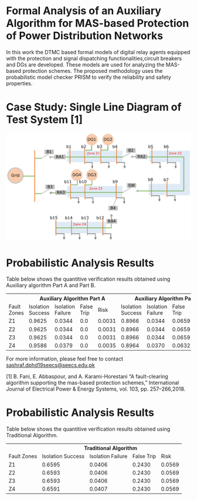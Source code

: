 # Formal Analysis of an Auxiliary Algorithm for MAS-based Protection of Power Distribution Networks
 
In this work the DTMC based formal models of digital relay agents equipped with the protection and signal dispatching functionalities,circuit breakers and DGs are developed. These models are used for analyzing the MAS-based protection schemes. The proposed methodology uses the probabilistic model checker PRISM to verify the reliability and safety properties. 

# Case Study: Single Line Diagram of Test System [1]
![single line diagram](https://github.com/SobiaatNUST/Quantitative-Analysis-of-MAS-Based-Protection-Systems/blob/main/SLDG_Final.png)

# Probabilistic Analysis Results 
Table below shows the quantitive verification results obtained using Auxiliary algorithm Part A and Part B.

 <table>
    <tr>
       <th colspan ="1"> </th>
        <th colspan ="4"> Auxiliary Algorithm Part A</th>
        <th colspan="4"> Auxiliary Algorithm Part B</th>
    </tr>
  <tr>
        <td>Fault Zones</td>
     <td>Isolation Success </td>
        <td>Isolation Failure</td>
        <td>False Trip</td>
        <td>Risk</td>
        <td>Isolation Success</td>
        <td>Isolation Failure</td>
         <td>False Trip</td>
        <td>Risk</td>
    </tr>
    <tr>
        <td>Z1</td>
     <td>0.9625 </td>
        <td>0.0344</td>
        <td>0.0</td>
        <td>0.0031</td>
        <td>0.8966</td>
        <td>0.0344</td>
        <td>0.0659</td>
        <td>0.0031</td>
    </tr>
    <tr>
        <td>Z2</td>
       <td>0.9625 </td>
        <td>0.0344</td>
        <td>0.0</td>
        <td>0.0031</td>
        <td>0.8966</td>
        <td>0.0344</td>
        <td>0.0659</td>
        <td>0.0031</td>
    </tr>
     <tr>
        <td>Z3</td>
    <td>0.9625 </td>
        <td>0.0344</td>
        <td>0.0</td>
        <td>0.0031</td>
        <td>0.8966</td>
        <td>0.0344</td>
        <td>0.0659</td>
        <td>0.0031</td>
    </tr>
       <tr>
        <td>Z4</td>
       <td>0.9586 </td>
        <td>0.0379</td>
        <td>0.0</td>
        <td>0.0035</td>
        <td>0.8964</td>
        <td>0.0370</td>
        <td>0.0632</td>
        <td>0.0034</td>
    </tr>
</table>

For more information, please feel free to contact sashraf.dphd19seecs@seecs.edu.pk

[1]  B. Fani, E. Abbaspour, and A. Karami-Horestani
    “A fault-clearing algorithm supporting the mas-based protection schemes,”
    International Journal of Electrical Power & Energy Systems, vol. 103, pp. 257–266,2018.
    
    
        
  # Probabilistic Analysis Results 
Table below shows the quantitive verification results obtained using Traditional Algorithm.
        
 <table>
       <tr>
       <th colspan ="1"> </th>
        <th colspan ="4"> Traditional Algorithm </th>
   </tr>
      <tr>
        <td>Fault Zones</td>
     <td>Isolation Success </td>
        <td>Isolation Failure</td>
        <td>False Trip</td>
        <td>Risk</td>
   </tr>
      <tr>
        <td>Z1</td>
      <td>0.6595 </td>
        <td>0.0406</td>
        <td>0.2430</td>
        <td>0.0569</td>
   </tr>
     <tr>
        <td>Z2</td>
      <td>0.6593 </td>
        <td>0.0406</td>
        <td>0.2430</td>
        <td>0.0569</td>
   </tr>  
       <tr>
        <td>Z3</td>
      <td>0.6593 </td>
        <td>0.0406</td>
        <td>0.2430</td>
        <td>0.0569</td>
   </tr>
     <tr>
        <td>Z4</td>
       <td>0.6591 </td>
        <td>0.0407</td>
        <td>0.2430</td>
        <td>0.0569</td>
  </tr>
 </table>
